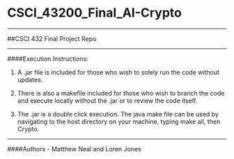 # CSCI_43200_Final_AI-Crypto
***
##CSCI 432 Final Project Repo

***
####Execution Instructions:
1) A .jar file is included for those who wish to solely run the code without updates.

2) There is also a makefile included for those who wish to branch the code and execute locally without the .jar or to review the code itself.

3) The .jar is a double click execution. The java make file can be used by navigating to the host directory on your machine, typing make all, then Crypto.

***
####Authors - Matthew Neal and Loren Jones
